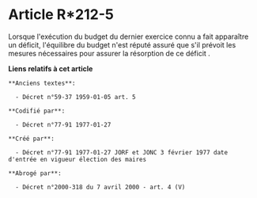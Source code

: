 # Article R*212-5

Lorsque l'exécution du budget du dernier exercice connu a fait apparaître un déficit, l'équilibre du budget n'est réputé
assuré que s'il prévoit les mesures nécessaires pour assurer la résorption de ce déficit   .

**Liens relatifs à cet article**

	**Anciens textes**:

	  - Décret n°59-37 1959-01-05 art. 5

	**Codifié par**:

	  - Décret n°77-91 1977-01-27

	**Créé par**:

	  - Décret n°77-91 1977-01-27 JORF et JONC 3 février 1977 date d'entrée en vigueur élection des maires

	**Abrogé par**:

	  - Décret n°2000-318 du 7 avril 2000 - art. 4 (V)
